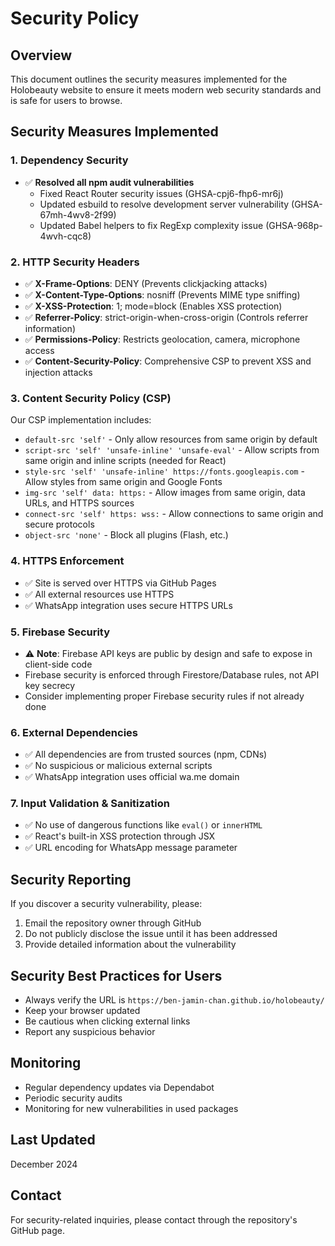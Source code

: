 # Security Policy

## Overview
This document outlines the security measures implemented for the Holobeauty website to ensure it meets modern web security standards and is safe for users to browse.

## Security Measures Implemented

### 1. Dependency Security
- ✅ **Resolved all npm audit vulnerabilities**
  - Fixed React Router security issues (GHSA-cpj6-fhp6-mr6j)
  - Updated esbuild to resolve development server vulnerability (GHSA-67mh-4wv8-2f99)
  - Updated Babel helpers to fix RegExp complexity issue (GHSA-968p-4wvh-cqc8)

### 2. HTTP Security Headers
- ✅ **X-Frame-Options**: DENY (Prevents clickjacking attacks)
- ✅ **X-Content-Type-Options**: nosniff (Prevents MIME type sniffing)
- ✅ **X-XSS-Protection**: 1; mode=block (Enables XSS protection)
- ✅ **Referrer-Policy**: strict-origin-when-cross-origin (Controls referrer information)
- ✅ **Permissions-Policy**: Restricts geolocation, camera, microphone access
- ✅ **Content-Security-Policy**: Comprehensive CSP to prevent XSS and injection attacks

### 3. Content Security Policy (CSP)
Our CSP implementation includes:
- `default-src 'self'` - Only allow resources from same origin by default
- `script-src 'self' 'unsafe-inline' 'unsafe-eval'` - Allow scripts from same origin and inline scripts (needed for React)
- `style-src 'self' 'unsafe-inline' https://fonts.googleapis.com` - Allow styles from same origin and Google Fonts
- `img-src 'self' data: https:` - Allow images from same origin, data URLs, and HTTPS sources
- `connect-src 'self' https: wss:` - Allow connections to same origin and secure protocols
- `object-src 'none'` - Block all plugins (Flash, etc.)

### 4. HTTPS Enforcement
- ✅ Site is served over HTTPS via GitHub Pages
- ✅ All external resources use HTTPS
- ✅ WhatsApp integration uses secure HTTPS URLs

### 5. Firebase Security
- ⚠️ **Note**: Firebase API keys are public by design and safe to expose in client-side code
- Firebase security is enforced through Firestore/Database rules, not API key secrecy
- Consider implementing proper Firebase security rules if not already done

### 6. External Dependencies
- ✅ All dependencies are from trusted sources (npm, CDNs)
- ✅ No suspicious or malicious external scripts
- ✅ WhatsApp integration uses official wa.me domain

### 7. Input Validation & Sanitization
- ✅ No use of dangerous functions like `eval()` or `innerHTML`
- ✅ React's built-in XSS protection through JSX
- ✅ URL encoding for WhatsApp message parameter

## Security Reporting
If you discover a security vulnerability, please:
1. Email the repository owner through GitHub
2. Do not publicly disclose the issue until it has been addressed
3. Provide detailed information about the vulnerability

## Security Best Practices for Users
- Always verify the URL is `https://ben-jamin-chan.github.io/holobeauty/`
- Keep your browser updated
- Be cautious when clicking external links
- Report any suspicious behavior

## Monitoring
- Regular dependency updates via Dependabot
- Periodic security audits
- Monitoring for new vulnerabilities in used packages

## Last Updated
December 2024

## Contact
For security-related inquiries, please contact through the repository's GitHub page. 